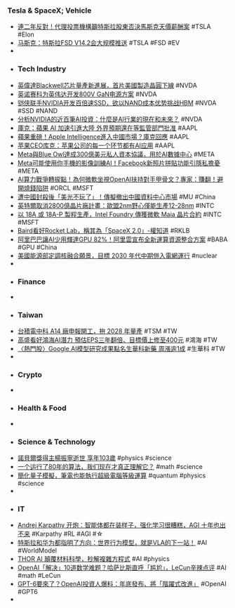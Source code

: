 ### Tesla & SpaceX; Vehicle
- [連二年反對！代理投票機構籲特斯拉股東否決馬斯克天價薪酬案](https://news.cnyes.com/news/id/6196455) #TSLA #Elon
- [马斯克：特斯拉FSD V14.2会大规模推送](https://gu.qq.com/resources/shy/news/detail-v2/index.html#/?id=nesSN20251019145123a6c1545d&s=b) #TSLA #FSD #EV
-
- ### Tech Industry
- [英偉達Blackwell芯片量產新進展，首片美國製造晶圓下線](https://news.futunn.com/hk/post/63470630/new-progress-in-the-mass-production-of-nvidia-s-blackwell) #NVDA
- [英诺赛科为英伟达开发800V GaN电源方案](https://gu.qq.com/resources/shy/news/detail-v2/index.html#/?id=nesSN20251019111424a467514c&s=b) #NVDA
- [铠侠联手NVIDIA开发百倍速SSD，欲以NAND成本优势挑战HBM](https://gu.qq.com/resources/shy/news/detail-v2/index.html#/?id=nesSN20251018215545a6c05ad2&s=b) #NVDA #SSD #NAND
- [分析NVIDIA的近百筆AI投資：什麼是AI行業的現在和未來？](https://news.futunn.com/hk/post/63470047) #NVDA
- [庫克：蘋果 AI 加速引進大陸 外界預期還在等監管部門批准](https://money.udn.com/money/story/5603/9079473) #AAPL
- [蘋果重磅！Apple Intelligence進入中國市場？庫克回應](https://news.futunn.com/hk/post/63467345/major-apple-announcement-is-apple-intelligence-entering-the-chinese-market) #AAPL
- [苹果CEO库克：苹果公司的每一个环节都有AI应用](https://gu.qq.com/resources/shy/news/detail-v2/index.html#/?id=nesSN2025101812252897350687&s=b) #AAPL
- [Meta與Blue Owl達成300億美元私人資本協議，用於AI數據中心](https://news.futunn.com/hk/post/63468831/meta-blue-owl-strike-30-billion-private-capital-deal-for) #META
- [Meta可能使用你手機的影像訓練AI！Facebook新照片拼貼功能引隱私擔憂](https://news.cnyes.com/news/id/6196665) #META
- [AI算力戰爭轉捩點！為何微軟坐視Op​​enAI扶持對手甲骨文？專家：賺翻！避開燒錢陷阱](https://news.cnyes.com/news/id/6196018) #ORCL #MSFT
- [遭中國封殺後「美光不玩了」！傳擬撤出中國資料中心市場](https://technews.tw/2025/10/17/micron-to-exit-server-chips-business-in-china/) #MU #China
- [英特爾取消2800億晶片廠計畫：歐盟2nm野心僅能生產12-28nm](https://hao.cnyes.com/post/201122) #INTC
- [以 18A 或 18A-P 製程生產，Intel Foundry 傳獲微軟 Maia 晶片合約](https://technews.tw/2025/10/18/intel-foundry-has-a-large-ai-client-for-18a/) #INTC #MSFT
- [Baird看好Rocket Lab，稱其為「SpaceX 2.0」-權知道](https://cmnews.com.tw/article/newsyoudeservetoknow-7bf4bfe9-ab37-11f0-9c63-ffb4721611fc) #RKLB
- [阿里巴巴讓AI少用輝達GPU 82%！阿里雲宣布全新運算資源整合方案](https://news.cnyes.com/news/id/6196754) #BABA #GPU #China
- [美國能源部定調核融合願景，目標 2030 年代中期併入電網運行](https://technews.tw/2025/10/18/the-us-department-of-energy-released-its-fusion-science-and-technology-roadmap/) #nuclear
-
- ### Finance
-
- ### Taiwan
- [台積電中科 A14 廠申報開工，拚 2028 年量產](https://technews.tw/2025/10/18/tsmc-officially-files-to-begin-work-on-new-fab-at-the-central-taiwan-science-park/) #TSM #TW
- [高盛看好鴻海AI潛力 預估EPS三年翻倍、目標價上修至400元](https://news.cnyes.com/news/id/6195953) #鴻海 #TW
- [〈熱門股〉Google AI模型研究成果點名生華科新藥 周漲逾1成](https://news.cnyes.com/news/id/6196361) #生華科 #TW
-
- ### Crypto
-
- ### Health & Food
-
- ### Science & Technology
- [諾貝爾獎得主楊振寧逝世 享年103歲](https://news.cnyes.com/news/id/6196806) #physics #science
- [一个运行了80年的算法，我们现在才真正理解它？](https://www.jiqizhixin.com/articles/2025-10-19-2) #math #science
- [簡化量子模擬，筆電也能執行超級電腦等級運算](https://technews.tw/2025/10/18/quantum-simulations-that-once-needed-supercomputers-now-run-on-laptops/) #quantum #physics #science
-
- ### IT
- [Andrej Karpathy 开炮：智能体都在装样子，强化学习很糟糕，AGI 十年也出不来](https://www.jiqizhixin.com/articles/2025-10-18-3) #Karpathy #RL #AGI #☆
- [特斯拉和华为都指明了方向：世界行为模型，就是VLA的下一站！](https://gu.qq.com/resources/shy/news/detail-v2/index.html#/?id=nesSN20251019113149a4675633&s=b) #AI #WorldModel
- [THOR AI 顛覆材料科學，秒解複雜方程式](https://technews.tw/2025/10/18/ai-breakthrough-finally-cracks-century-old-physics-problem/) #AI #physics
- [OpenAI「解决」10道数学难题？哈萨比斯直呼「尴尬」，LeCun辛辣点评](https://www.jiqizhixin.com/articles/2025-10-19-3) #AI #math #LeCun
- [GPT-6要來了？OpenAI投資人爆料：年底發布、將「階躍式改進」](https://news.cnyes.com/news/id/6196611) #OpenAI #GPT6
-
